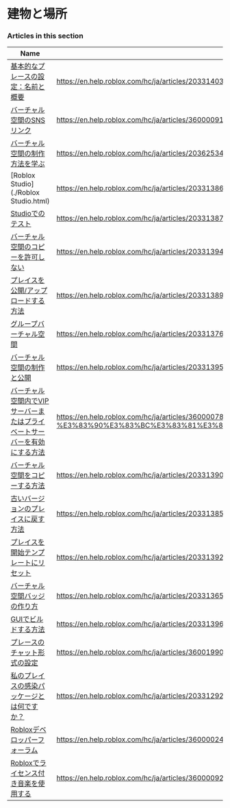 # 建物と場所  
### Articles in this section
Name|URL
-|-
[基本的なプレースの設定：名前と概要](./基本的なプレースの設定：名前と概要.html) |https://en.help.roblox.com/hc/ja/articles/203314030-%E5%9F%BA%E6%9C%AC%E7%9A%84%E3%81%AA%E3%83%97%E3%83%AC%E3%83%BC%E3%82%B9%E3%81%AE%E8%A8%AD%E5%AE%9A-%E5%90%8D%E5%89%8D%E3%81%A8%E6%A6%82%E8%A6%81
[バーチャル空間のSNSリンク](./バーチャル空間のSNSリンク.html) |https://en.help.roblox.com/hc/ja/articles/360000910966-%E3%83%90%E3%83%BC%E3%83%81%E3%83%A3%E3%83%AB%E7%A9%BA%E9%96%93%E3%81%AESNS%E3%83%AA%E3%83%B3%E3%82%AF
[バーチャル空間の制作方法を学ぶ](./バーチャル空間の制作方法を学ぶ.html) |https://en.help.roblox.com/hc/ja/articles/203625344-%E3%83%90%E3%83%BC%E3%83%81%E3%83%A3%E3%83%AB%E7%A9%BA%E9%96%93%E3%81%AE%E5%88%B6%E4%BD%9C%E6%96%B9%E6%B3%95%E3%82%92%E5%AD%A6%E3%81%B6
[Roblox Studio](./Roblox Studio.html) |https://en.help.roblox.com/hc/ja/articles/203313860-Roblox-Studio
[Studioでのテスト](./Studioでのテスト.html) |https://en.help.roblox.com/hc/ja/articles/203313870-Studio%E3%81%A7%E3%81%AE%E3%83%86%E3%82%B9%E3%83%88
[バーチャル空間のコピーを許可しない](./バーチャル空間のコピーを許可しない.html) |https://en.help.roblox.com/hc/ja/articles/203313940-%E3%83%90%E3%83%BC%E3%83%81%E3%83%A3%E3%83%AB%E7%A9%BA%E9%96%93%E3%81%AE%E3%82%B3%E3%83%94%E3%83%BC%E3%82%92%E8%A8%B1%E5%8F%AF%E3%81%97%E3%81%AA%E3%81%84
[プレイスを公開/アップロードする方法](./プレイスを公開-アップロードする方法.html) |https://en.help.roblox.com/hc/ja/articles/203313890-%E3%83%97%E3%83%AC%E3%82%A4%E3%82%B9%E3%82%92%E5%85%AC%E9%96%8B-%E3%82%A2%E3%83%83%E3%83%97%E3%83%AD%E3%83%BC%E3%83%89%E3%81%99%E3%82%8B%E6%96%B9%E6%B3%95
[グループバーチャル空間](./グループバーチャル空間.html) |https://en.help.roblox.com/hc/ja/articles/203313760-%E3%82%B0%E3%83%AB%E3%83%BC%E3%83%97%E3%83%90%E3%83%BC%E3%83%81%E3%83%A3%E3%83%AB%E7%A9%BA%E9%96%93
[バーチャル空間の制作と公開](./バーチャル空間の制作と公開.html) |https://en.help.roblox.com/hc/ja/articles/203313950-%E3%83%90%E3%83%BC%E3%83%81%E3%83%A3%E3%83%AB%E7%A9%BA%E9%96%93%E3%81%AE%E5%88%B6%E4%BD%9C%E3%81%A8%E5%85%AC%E9%96%8B
[バーチャル空間内でVIPサーバーまたはプライベートサーバーを有効にする方法](./バーチャル空間内でVIPサーバーまたはプライベートサーバーを有効にする方法.html) |https://en.help.roblox.com/hc/ja/articles/360000781023-%E3%83%90%E3%83%BC%E3%83%81%E3%83%A3%E3%83%AB%E7%A9%BA%E9%96%93%E5%86%85%E3%81%A7VIP%E3%82%B5%E3%83%BC%E3%83%90%E3%83%BC%E3%81%BE%E3%81%9F%E3%81%AF%E3%83%97%E3%83%A9%E3%82%A4%E3%83%99%E3%83%BC%E3%83%88%E3%82%B5%E3%83%BC%E3%83%90%E3%83%BC%E3%82%92%E6%9C%89%E5%8A%B9%E3%81%AB%E3%81%99%E3%82%8B%E6%96%B9%E6%B3%95
[バーチャル空間をコピーする方法](./バーチャル空間をコピーする方法.html) |https://en.help.roblox.com/hc/ja/articles/203313900-%E3%83%90%E3%83%BC%E3%83%81%E3%83%A3%E3%83%AB%E7%A9%BA%E9%96%93%E3%82%92%E3%82%B3%E3%83%94%E3%83%BC%E3%81%99%E3%82%8B%E6%96%B9%E6%B3%95
[古いバージョンのプレイスに戻す方法](./古いバージョンのプレイスに戻す方法.html) |https://en.help.roblox.com/hc/ja/articles/203313850-%E5%8F%A4%E3%81%84%E3%83%90%E3%83%BC%E3%82%B8%E3%83%A7%E3%83%B3%E3%81%AE%E3%83%97%E3%83%AC%E3%82%A4%E3%82%B9%E3%81%AB%E6%88%BB%E3%81%99%E6%96%B9%E6%B3%95
[プレイスを開始テンプレートにリセット](./プレイスを開始テンプレートにリセット.html) |https://en.help.roblox.com/hc/ja/articles/203313920-%E3%83%97%E3%83%AC%E3%82%A4%E3%82%B9%E3%82%92%E9%96%8B%E5%A7%8B%E3%83%86%E3%83%B3%E3%83%97%E3%83%AC%E3%83%BC%E3%83%88%E3%81%AB%E3%83%AA%E3%82%BB%E3%83%83%E3%83%88
[バーチャル空間バッジの作り方](./バーチャル空間バッジの作り方.html) |https://en.help.roblox.com/hc/ja/articles/203313650-%E3%83%90%E3%83%BC%E3%83%81%E3%83%A3%E3%83%AB%E7%A9%BA%E9%96%93%E3%83%90%E3%83%83%E3%82%B8%E3%81%AE%E4%BD%9C%E3%82%8A%E6%96%B9
[GUIでビルドする方法](./GUIでビルドする方法.html) |https://en.help.roblox.com/hc/ja/articles/203313960-GUI%E3%81%A7%E3%83%93%E3%83%AB%E3%83%89%E3%81%99%E3%82%8B%E6%96%B9%E6%B3%95
[プレースのチャット形式の設定](./プレースのチャット形式の設定.html) |https://en.help.roblox.com/hc/ja/articles/360019904552-%E3%83%97%E3%83%AC%E3%83%BC%E3%82%B9%E3%81%AE%E3%83%81%E3%83%A3%E3%83%83%E3%83%88%E5%BD%A2%E5%BC%8F%E3%81%AE%E8%A8%AD%E5%AE%9A
[私のプレイスの感染パッケージとは何ですか？](./私のプレイスの感染パッケージとは何ですか？.html) |https://en.help.roblox.com/hc/ja/articles/203312920-%E7%A7%81%E3%81%AE%E3%83%97%E3%83%AC%E3%82%A4%E3%82%B9%E3%81%AE%E6%84%9F%E6%9F%93%E3%83%91%E3%83%83%E3%82%B1%E3%83%BC%E3%82%B8%E3%81%A8%E3%81%AF%E4%BD%95%E3%81%A7%E3%81%99%E3%81%8B-
[Robloxデベロッパーフォーラム](./Robloxデベロッパーフォーラム.html) |https://en.help.roblox.com/hc/ja/articles/360000240223-Roblox%E3%83%87%E3%83%99%E3%83%AD%E3%83%83%E3%83%91%E3%83%BC%E3%83%95%E3%82%A9%E3%83%BC%E3%83%A9%E3%83%A0
[Robloxでライセンス付き音楽を使用する](./Robloxでライセンス付き音楽を使用する.html) |https://en.help.roblox.com/hc/ja/articles/360000927163-Roblox%E3%81%A7%E3%83%A9%E3%82%A4%E3%82%BB%E3%83%B3%E3%82%B9%E4%BB%98%E3%81%8D%E9%9F%B3%E6%A5%BD%E3%82%92%E4%BD%BF%E7%94%A8%E3%81%99%E3%82%8B